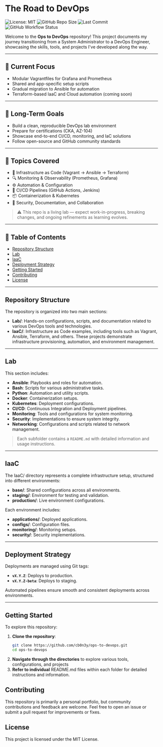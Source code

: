 # The Road to DevOps

![License: MIT](https://img.shields.io/badge/License-MIT-blue.svg)
![GitHub Repo Size](https://img.shields.io/github/repo-size/cb0n3y/the-road-to-DevOps)
![Last Commit](https://img.shields.io/github/last-commit/cb0n3y/the-road-to-DevOps)
![GitHub Workflow Status](https://img.shields.io/github/actions/workflow/status/cb0n3y/the-road-to-DevOps/ci.yml?label=CI%2FCD)
<!--
![DevOps Journey](https://img.shields.io/badge/devops-journey-blueviolet)
![Goal: CKA](https://img.shields.io/badge/goal-cka-orange)
![Goal: AZ-104](https://img.shields.io/badge/goal-az104-blue)
-->


Welcome to the **Ops to DevOps** repository! This project documents my journey transitioning from a System Administrator to a DevOps Engineer, showcasing the skills, tools, and projects I've developed along the way.

---

## 🧩 Current Focus

- Modular Vagrantfiles for Grafana and Prometheus  
- Shared and app-specific setup scripts  
- Gradual migration to Ansible for automation  
- Terraform-based IaaC and Cloud automation (coming soon)

---

## 🏁 Long-Term Goals

- Build a clean, reproducible DevOps lab environment  
- Prepare for certifications (CKA, AZ-104)  
- Showcase end-to-end CI/CD, monitoring, and IaC solutions  
- Follow open-source and GitHub community standards

---

## 📌 Topics Covered

- 🧱 Infrastructure as Code (Vagrant → Ansible → Terraform)  
- 🔍 Monitoring & Observability (Prometheus, Grafana)  
- ⚙️ Automation & Configuration  
- 🚀 CI/CD Pipelines (GitHub Actions, Jenkins)  
- 📦 Containerization & Kubernetes  
- 🔐 Security, Documentation, and Collaboration

> ⚠️ This repo is a living lab — expect work-in-progress, breaking changes, and ongoing refinements as learning evolves.

---

## 📑 Table of Contents

- [Repository Structure](#repository-structure)
- [Lab](#lab)
- [IaaC](#iaac)
- [Deployment Strategy](#deployment-strategy)
- [Getting Started](#getting-started)
- [Contributing](#contributing)
- [License](#license)

---

## Repository Structure

The repository is organized into two main sections:

- **Lab/**: Hands-on configurations, scripts, and documentation related to various DevOps tools and technologies.
- **IaaC/**: Infrastructure as Code examples, including tools such as Vagrant, Ansible, Terraform, and others. These projects demonstrate infrastructure provisioning, automation, and environment management. 

---

## Lab

This section includes:

- **Ansible**: Playbooks and roles for automation.
- **Bash**: Scripts for various administrative tasks.
- **Python**: Automation and utility scripts.
- **Docker**: Containerization setups.
- **Kubernetes**: Deployment configurations.
- **CI/CD**: Continuous Integration and Deployment pipelines.
- **Monitoring**: Tools and configurations for system monitoring.
- **Security**: Implementations to ensure system integrity.
- **Networking**: Configurations and scripts related to network management.

> Each subfolder contains a `README.md` with detailed information and usage instructions.

---

## IaaC

The IaaC/ directory represents a complete infrastructure setup, structured into different environments:

- **base/**: Shared configurations across all environments.
- **staging/**: Environment for testing and validation.
- **production/**: Live environment configurations.

Each environment includes:

- **applications/**: Deployed applications.
- **configs/**: Configuration files.
- **monitoring/**: Monitoring setups.
- **security/**: Security implementations.

---

## Deployment Strategy

Deployments are managed using Git tags:

- **`vX.Y.Z`**: Deploys to production.
- **`vX.Y.Z-beta`**: Deploys to staging.

Automated pipelines ensure smooth and consistent deployments across environments.

---

## Getting Started

To explore this repository:

1. **Clone the repository**:
   ```bash
   git clone https://github.com/cb0n3y/ops-to-devops.git
   cd ops-to-devops

2. **Navigate through the directories** to explore various tools, configurations, and projects
3. **Refer to individual** README.md files within each folder for detailed instructions and information.

## Contributing
This repository is primarily a personal portfolio, but community contributions and feedback are welcome.
Feel free to open an issue or submit a pull request for improvements or fixes.

## License
This project is licensed under the MIT License.